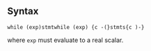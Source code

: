 ## Syntax

`while (exp)stmtwhile (exp) {c -(}stmts{c )-}`

where `exp` must evaluate to a real scalar.

